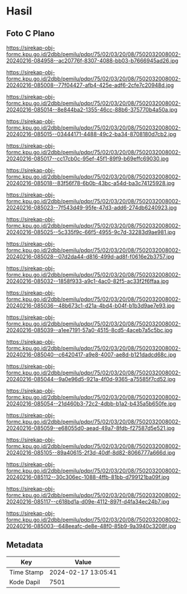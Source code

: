 # Hasil

## Foto C Plano

https://sirekap-obj-formc.kpu.go.id/2dbb/pemilu/pdpr/75/02/03/20/08/7502032008002-20240216-084958--ac20776f-8307-4088-bb03-b7666945ad26.jpg

https://sirekap-obj-formc.kpu.go.id/2dbb/pemilu/pdpr/75/02/03/20/08/7502032008002-20240216-085008--77f04427-afb4-425e-adf6-2cfe7c20948d.jpg

https://sirekap-obj-formc.kpu.go.id/2dbb/pemilu/pdpr/75/02/03/20/08/7502032008002-20240216-085014--8e844ba2-1355-46cc-88b6-375770b4a50a.jpg

https://sirekap-obj-formc.kpu.go.id/2dbb/pemilu/pdpr/75/02/03/20/08/7502032008002-20240216-085015--03444171-4488-49c2-ba34-8708180d7cb2.jpg

https://sirekap-obj-formc.kpu.go.id/2dbb/pemilu/pdpr/75/02/03/20/08/7502032008002-20240216-085017--cc17cb0c-95ef-45f1-89f9-b69effc69030.jpg

https://sirekap-obj-formc.kpu.go.id/2dbb/pemilu/pdpr/75/02/03/20/08/7502032008002-20240216-085018--83f56f78-6b0b-43bc-a54d-ba3c74125928.jpg

https://sirekap-obj-formc.kpu.go.id/2dbb/pemilu/pdpr/75/02/03/20/08/7502032008002-20240216-085023--7f543d49-95fe-47d3-add6-274db6240923.jpg

https://sirekap-obj-formc.kpu.go.id/2dbb/pemilu/pdpr/75/02/03/20/08/7502032008002-20240216-085025--5c335f9c-66f5-4955-9c7d-32283d9ae981.jpg

https://sirekap-obj-formc.kpu.go.id/2dbb/pemilu/pdpr/75/02/03/20/08/7502032008002-20240216-085028--07d2da44-d816-499d-ad8f-f0616e2b3757.jpg

https://sirekap-obj-formc.kpu.go.id/2dbb/pemilu/pdpr/75/02/03/20/08/7502032008002-20240216-085032--1858f933-a9c1-4ac0-82f5-ac33f2f6ffaa.jpg

https://sirekap-obj-formc.kpu.go.id/2dbb/pemilu/pdpr/75/02/03/20/08/7502032008002-20240216-085036--48b673c1-d21a-4bd4-b04f-b1b3d9ae7e93.jpg

https://sirekap-obj-formc.kpu.go.id/2dbb/pemilu/pdpr/75/02/03/20/08/7502032008002-20240216-085039--a1ee7191-57a0-4515-8cd5-4aceb7a5c5bc.jpg

https://sirekap-obj-formc.kpu.go.id/2dbb/pemilu/pdpr/75/02/03/20/08/7502032008002-20240216-085040--c6420417-a9e8-4007-ae8d-b121dadcd68c.jpg

https://sirekap-obj-formc.kpu.go.id/2dbb/pemilu/pdpr/75/02/03/20/08/7502032008002-20240216-085044--9a0e96d5-921a-4f0d-9365-a75585f7cd52.jpg

https://sirekap-obj-formc.kpu.go.id/2dbb/pemilu/pdpr/75/02/03/20/08/7502032008002-20240216-085054--21d460b3-72c2-4dbb-b1a2-b435a5b650fe.jpg

https://sirekap-obj-formc.kpu.go.id/2dbb/pemilu/pdpr/75/02/03/20/08/7502032008002-20240216-085059--e68055d0-aead-49a7-8fdb-f27587d5e521.jpg

https://sirekap-obj-formc.kpu.go.id/2dbb/pemilu/pdpr/75/02/03/20/08/7502032008002-20240216-085105--89a40615-2f3d-40df-8d82-8066777a666d.jpg

https://sirekap-obj-formc.kpu.go.id/2dbb/pemilu/pdpr/75/02/03/20/08/7502032008002-20240216-085112--30c306ec-1088-4ffb-81bb-d799121ba09f.jpg

https://sirekap-obj-formc.kpu.go.id/2dbb/pemilu/pdpr/75/02/03/20/08/7502032008002-20240216-085117--c618bd1a-d09e-4112-897f-d4fa34ec24b7.jpg

https://sirekap-obj-formc.kpu.go.id/2dbb/pemilu/pdpr/75/02/03/20/08/7502032008002-20240216-085003--648eeafc-de8e-48f0-85b9-9a3940c3208f.jpg


## Metadata

| Key        | Value               |
| ---------- | ------------------- |
| Time Stamp | 2024-02-17 13:05:41 |
| Kode Dapil | 7501                |



